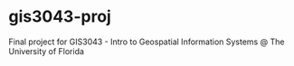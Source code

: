 # gis3043-proj
Final project for GIS3043 - Intro to Geospatial Information Systems @ The University of Florida
